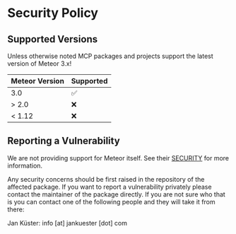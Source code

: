 # Security Policy

## Supported Versions

Unless otherwise noted MCP packages and projects support the latest version of Meteor 3.x!

| Meteor Version | Supported          |
| -------------- | ------------------ |
| 3.0            | ✅                 |
| > 2.0          | ❌                 |
| < 1.12         | ❌                 |

## Reporting a Vulnerability

We are not providing support for Meteor itself. See their [SECURITY](https://github.com/meteor/meteor/blob/devel/SECURITY.md) for more information.

Any security concerns should be first raised in the repository of the affected package.
If you want to report a vulnerability privately please contact the maintainer of the package directly.
If you are not sure who that is you can contact one of the following people and they will take it from there:

Jan Küster:
info [at] jankuester [dot] com
